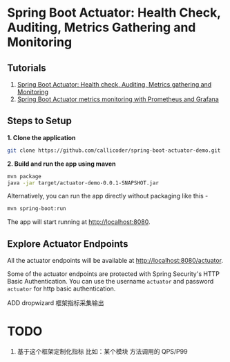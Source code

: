 # Spring Boot Actuator: Health Check, Auditing, Metrics Gathering and Monitoring 

## Tutorials 

1. [Spring Boot Actuator: Health check, Auditing, Metrics gathering and Monitoring](https://www.callicoder.com/spring-boot-actuator/)
2. [Spring Boot Actuator metrics monitoring with Prometheus and Grafana](https://www.callicoder.com/spring-boot-actuator-metrics-monitoring-dashboard-prometheus-grafana/)

## Steps to Setup

**1. Clone the application**

```bash
git clone https://github.com/callicoder/spring-boot-actuator-demo.git
```

**2. Build and run the app using maven**

```bash
mvn package
java -jar target/actuator-demo-0.0.1-SNAPSHOT.jar
```

Alternatively, you can run the app directly without packaging like this -

```bash
mvn spring-boot:run
```

The app will start running at <http://localhost:8080>.

## Explore Actuator Endpoints

All the actuator endpoints will be available at <http://localhost:8080/actuator>.

Some of the actuator endpoints are protected with Spring Security's HTTP Basic Authentication. You can use the username `actuator` and password `actuator` for http basic authentication.


ADD dropwizard 框架指标采集输出

# TODO
1. 基于这个框架定制化指标 比如：某个模块 方法调用的 QPS/P99